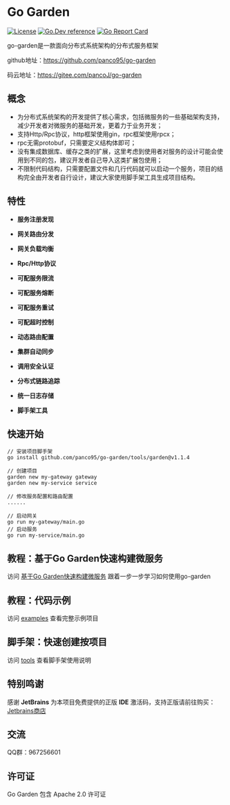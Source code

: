 # Go Garden 
[![License](https://img.shields.io/:license-apache-blue.svg)](https://opensource.org/licenses/Apache-2.0) [![Go.Dev reference](https://img.shields.io/badge/go.dev-reference-007d9c?logo=go&logoColor=white&style=flat-square)](https://pkg.go.dev/github.com/panco95/go-garden) [![Go Report Card](https://goreportcard.com/badge/github.com/panco95/go-garden)](https://goreportcard.com/report/github.com/panco95/go-garden) 


go-garden是一款面向分布式系统架构的分布式服务框架

github地址：https://github.com/panco95/go-garden

码云地址：https://gitee.com/pancoJ/go-garden

## 概念

* 为分布式系统架构的开发提供了核心需求，包括微服务的一些基础架构支持，减少开发者对微服务的基础开发，更着力于业务开发；
* 支持Http/Rpc协议，http框架使用gin，rpc框架使用rpcx；
* rpc无需protobuf，只需要定义结构体即可；
* 没有集成数据库、缓存之类的扩展，这里考虑到使用者对服务的设计可能会使用到不同的包，建议开发者自己导入这类扩展包使用；
* 不限制代码结构，只需要配置文件和几行代码就可以启动一个服务，项目的结构完全由开发者自行设计，建议大家使用脚手架工具生成项目结构。

## 特性

- **服务注册发现**

- **网关路由分发**

- **网关负载均衡**

- **Rpc/Http协议**

- **可配服务限流**

- **可配服务熔断**

- **可配服务重试**

- **可配超时控制**

- **动态路由配置**

- **集群自动同步**

- **调用安全认证**

- **分布式链路追踪**

- **统一日志存储**

- **脚手架工具**


## 快速开始

```
// 安装项目脚手架
go install github.com/panco95/go-garden/tools/garden@v1.1.4

// 创建项目
garden new my-gateway gateway
garden new my-service service

// 修改服务配置和路由配置
......

// 启动网关
go run my-gateway/main.go
// 启动服务
go run my-service/main.go
```

## 教程：基于Go Garden快速构建微服务
访问 [基于Go Garden快速构建微服务](docs/tutorial.md) 跟着一步一步学习如何使用go-garden

## 教程：代码示例
访问 [examples](examples) 查看完整示例项目

## 脚手架：快速创建按项目
访问 [tools](tools/garden) 查看脚手架使用说明

## 特别鸣谢
感谢 **JetBrains** 为本项目免费提供的正版 **IDE** 激活码，支持正版请前往购买：[Jetbrains商店](https://www.jetbrains.com/store/#commercial?billing=yearly)

## 交流
QQ群：967256601

## 许可证
Go Garden 包含 Apache 2.0 许可证
